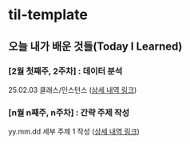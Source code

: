 # til-template

## 오늘 내가 배운 것들(Today I Learned)

### [2월 첫째주, 2주차] : 데이터 분석

25.02.03 클래스/인스턴스 ([상세 내역 링크](https://github.com/WooSungChoi99/dobby-til/blob/main/Feb/2025-02-03.md))



### [n월 n째주, n주차] : 간략 주제 작성 

yy.mm.dd 세부 주제 1 작성 ([상세 내역 링크](https://github.com/kakao-cloud-edu-5/til-template/blob/main/Jan/yyyy-mm-dd))
